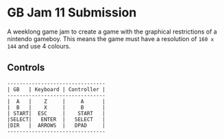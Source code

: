 # GB Jam 11 Submission

A weeklong game jam to create a game with the graphical restrictions
of a nintendo gameboy. This means the game must have a resolution of 
```160 x 144```
and use 4 colours.


## Controls

```
--------------------------------
| GB   | Keyboard | Controller |
--------------------------------
|  A   |    Z     |     A      |
|  B   |    X     |     B      |
| START|  ESC     |    START   |
|SELECT|   ENTER  |   SELECT   |
|DIR   |  ARROWS  |   DPAD     |
--------------------------------
```
